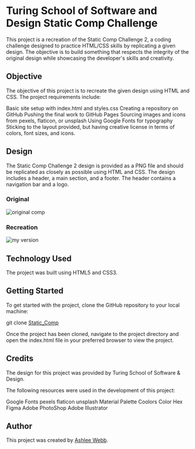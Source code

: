 # Turing School of Software and Design Static Comp Challenge 

This project is a recreation of the Static Comp Challenge 2, a coding challenge designed to practice HTML/CSS skills by replicating a given design. The objective is to build something that respects the integrity of the original design while showcasing the developer's skills and creativity.

## Objective
The objective of this project is to recreate the given design using HTML and CSS. The project requirements include:

Basic site setup with index.html and styles.css
Creating a repository on GitHub
Pushing the final work to GitHub Pages
Sourcing images and icons from pexels, flaticon, or unsplash
Using Google Fonts for typography
Sticking to the layout provided, but having creative license in terms of colors, font sizes, and icons.

## Design
The Static Comp Challenge 2 design is provided as a PNG file and should be replicated as closely as possible using HTML and CSS. The design includes a header, a main section, and a footer. The header contains a navigation bar and a logo. 
### Original
![original comp](https://lh3.googleusercontent.com/pw/AJFCJaU-fdj683MAzPRjRCuNDQiPUDpzODXPYwaldnWadp5LnK_DEnMJQFEeJU9RBH7xuJ8_MsDAwzmkxjEMy_MsDB4sW0Igg0OA7TeIK6Pztb6dU_zQM9KVDVgJ09UdkAxvCtRoYGYEy8sVRQ2E8XBhRL7pfYVOIdEO0ZdsTb4JdxCQKmsVdEHX-d-uXubtrTvOL_KoUldruT-gNKnSurjqZQgVClV46mV2ehAaIeuqoPr786sTS08CUiu0k0uUHmZzh1c85XVFT3_8jisYRhigUKGhtcSTM38MPC4yu59ulcKQ4hiFiapSZkrKd19qEDw7Xjrygx1YCmXhyN7zfDqvRJGHUh34LeAiqaro989RIWNdnrI4nlXANBxDaqoEqYYjUsQicskPhNfabE7A8FFyjTH60xkRTgfHEH0KAnXclwsPXN5UzDPCxS7-yBYirbfPynCZtm8W5JZjChQkCY92pZ2MfTUfkpIeJ3iUc8UQAWdAwPOHj50gZXAM6Q3PzcObyXGh21WWKJY26CciCpJKZZnk2Fp1thNRYvgJ2y6tb2YBzeQE7opbnt8mBefempy15ckDQbaw7PGJV1juTDSPKPFIzSWekWEGYyqHTJRq93dCP7rHWybazbF_i5SZkY_K8i2j7Jqhs7LhuceuJMhPdsuiPZt1xeckMzdt_BSNh7ZaVCztqFHwRQJY_OxNmdA2c-pufX0jXlISeXOuYLu1VTLOwoct4gp46nAQAWvxDqPl0qkJN3UHoJ2ObI-bv3PloEGD4QCC4xPvmyAv83L1FZL3WGr_MoWZflDZWxKa4x-Goe5YwarVD9wh1oUfwkwgQisSX-lYAJzteTuEa2iNnebRApg9-PvBjgzmUk-h1kia_OQmMbyPU8o2o5af5eElPz84mzrumtkus5cUtEfwrdAn53KcVCKN78SYXrFu8klOOlsOhU4oX4rlfeNXSw=w686-h935-s-no?authuser=0)

### Recreation
![my version](https://lh3.googleusercontent.com/pw/AJFCJaXY3B3ogcFfVMMItfGearqp-2XV5lNPht8pozQfvJ356QJ2EJcBITuwSeZJ0YW8OHAYgwobdc-HPDamRQ683kHP8Hikzsr4Tai3E1RsNHGW7zqwXsBUVErB2sQ3ncs5jEEDG3jHuxfTubrHRy7V54imXszlirCkh2rtHsQzrfB1PimWsgFoGpq-vltYjf9k6q5STVBWpJzq2qDuuLuxmAi_C6lOveH6wkcZs12HBUhzIEKSWlZ4rRyZPhUF9gexlvdFLgRoOoGGH5oKK0HThmV2Uv7QINAw-dfpD4N8SgMmv11E9Hraq4ikNTdcuy_edNZdh1PwWuGL8e05Cu3NNibxonEqMBSpytzJ9cOwF9ZlV7a8hGx1pZ6uZnzKTobXu18KBcOWXA6Xe3eMXB-u2ITWGSYqXr5VKf12Naqq2s1SxjijUWLgR0HazRuWovbrDY58IDxVrYVsc7GgIxXcnfPbUM-Sb3LqOPXHJNgHVSJoj98akM11QuaxSRxRabDYGEc61V5oCnMKVuWlkzOEdTTs9wTp0YuLqc09PM4XGLEBiFLb6fY6RfKmfOM7MDSdVflHj0xJl-7_5fhFeQOuy_atWXnLoZRax6uHfGAGMV63X0HlcfeMjAPOKRMvmntvLZTt5o-2xz_fQgdKu-31g7QvWgmBDQmbMFhMzL0PoiPbxpp9UKADPG4RY3w6L31Y_t6QihDlTbM_rNzLQhbMb-Qkdy28hFw8VDLsgJk_aUsX8uvhCJ17QartdSN7ylRs3yKlyNpU8NJ2-VIqbJ41cQUQlLa0AsRuVQEg1FEpfoOgjOKAqF7xHLnB5G8eq5aKKgSg78QB26vJSy4laPm6ciPqTgZhUZ0c5ev_eTl_Ls0MUgmjp1-o4_bXMud51Zv2XQ-TagVqmcEJpU6cv77CFngopocLcPzxjMMFJPt65YKaDfNSQm4HUDePGVeyeg=w750-h935-s-no?authuser=0)

## Technology Used
The project was built using HTML5 and CSS3.

## Getting Started
To get started with the project, clone the GitHub repository to your local machine:

git clone [Static_Comp](https://github.com/AshleeAWebb/static_comp)

Once the project has been cloned, navigate to the project directory and open the index.html file in your preferred browser to view the project.

## Credits
The design for this project was provided by Turing School of Software & Design.

The following resources were used in the development of this project:

Google Fonts
pexels
flaticon
unsplash
Material Palette
Coolors
Color Hex
Figma
Adobe PhotoShop
Adobe Illustrator

## Author
This project was created by [Ashlee Webb](https://www.linkedin.com/in/ashlee-webb-0b592199/).

